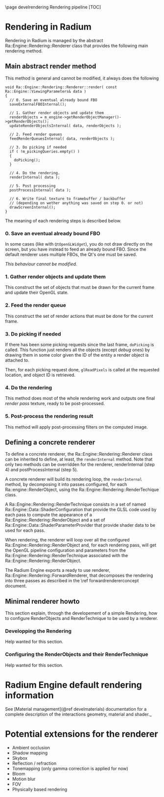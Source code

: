 \page develrendering  Rendering pipeline
[TOC]

# Rendering in Radium
Rendering in Radium is managed by the abstract Ra::Engine::Rendering::Renderer class that provides the following main rendering method. 

## Main abstract render method

This method is general and cannot be modified, it always does the following

~~~{.cpp}
void Ra::Engine::Rendering::Renderer::render( const Ra::Engine::ViewingParameters& data )
{
  // 0. Save an eventual already bound FBO
  saveExternalFBOInternal();

  // 1. Gather render objects and update them
  renderObjects = m_engine->getRenderObjectManager()->getRenderObjects();
  updateRenderObjectsInternal( data, renderObjects );

  // 2. Feed render queues
  feedRenderQueuesInternal( data, renderObjects );

  // 3. Do picking if needed
  if ( !m_pickingQueries.empty() )
  {
    doPicking();
  }

  // 4. Do the rendering.
  renderInternal( data );

  // 5. Post processing
  postProcessInternal( data );

  // 6. Write final texture to framebuffer / backbuffer
  // (depending on wether anything was saved on step 0. or not)
  drawScreenInternal();
}
~~~
The meaning of each rendering steps is described below.

### 0. Save an eventual already bound FBO
In some cases (like with `QtOpenGLWidget`), you do not draw directly on the screen, but you have instead
to feed an already bound FBO. Since the default renderer uses multiple FBOs, the Qt's one must be saved.

_This behaviour cannot be modified._

### 1. Gather render objects and update them
This construct the set of objects that must be drawn for the current frame and update their OpenGL state.

### 2. Feed the render queue
This construct the set of render actions that must be done for the current frame.

### 3. Do picking if needed
If there has been some picking requests since the last frame, `doPicking` is called.
This function just renders all the objects (except _debug_ ones) by drawing them in some color given the ID
of the entity a render object is attached to.

Then, for each picking request done, `glReadPixels` is called at the requested location, and object ID is retrieved.

### 4. Do the rendering
This method does most of the whole rendering work
and outputs one final _render pass_ texture, ready to be post-processed.

### 5. Post-process the rendering result
This method will apply post-processing filters on the computed image.


## Defining a concrete renderer

To define a concrete renderer, the Ra::Engine::Rendering::Renderer class can be inherited to define, at least, the 
`renderInternal` method. Note that only two methods can be overridden for the renderer, renderInternal (step 4) and 
postProcessInternal (step 5).

A concrete renderer will build its rendering loop, the `renderInternal` method, by decomposing it into passes 
configured, for each Ra::engine::RenderObject, using the Ra::Engine::Rendering::RenderTechique class.

A Ra::Engine::Rendering::RenderTechnique consists in a set of named Ra::Engine::Data::ShaderConfiguration that provide the GLSL code used
by each pass to compute the appearance of a Ra::Engine::Rendering::RenderObject and a set of Ra::Engine::Data::ShaderParameterProvider 
that provide shader data to be used for each pass.

When rendering, the renderer will loop over all the configured Ra::Engine::Rendering::RenderObject and, for each rendering pass, 
will get the OpenGL pipeline configuration and parameters from the Ra::Engine::Rendering::RenderTechnique associated with the 
Ra::Engine::Rendering::RenderObject.

The Radium Engine exports a ready to use renderer, Ra::Engine::Rendering::ForwardRenderer, that decomposes the rendering into three 
passes as described in the \ref forwardrendererconcept document.

## Minimal renderer howto
This section explain, through the developement of a simple Rendering, how to configure RenderObjects and RenderTechnique 
to be used by a renderer.

### Developping the Rendering
Help wanted for this section.

### Configuring the RenderObjects and their RenderTechnique
Help wanted for this section.
 


# Radium Engine default rendering information

See [Material management](@ref develmaterials) documentation for a complete description of the 
interactions geometry, material and shader._



# Potential extensions for the renderer
*   Ambient occlusion
*   Shadow mapping
*   Skybox
*   Reflection / refraction
*   Tonemapping (only gamma correction is applied for now)
*   Bloom
*   Motion blur
*   FOV
*   Physically based rendering
